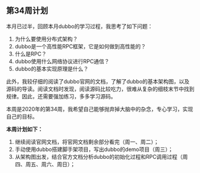 ## 第34周计划

本月已过半，回顾本月dubbo的学习过程，我思考了如下问题：

1. 为什么要使用分布式架构？
2. dubbo是一个高性能RPC框架，它是如何做到高性能的？
3. 什么是RPC？
4. dubbo使用什么网络协议进行RPC通信？
5. dubbo的基本实现原理是什么？

此外，我较仔细的阅读了dubbo官网的文档，了解了dubbo的基本架构图，以及源码的导读。阅读文档时发现，阅读源码比较吃力，很难从复杂的细枝末节中找到规律。因此，还需要强加练习，多多学习源码。

本周是2020年的第34周，我希望自己能够抛弃掉大脑中的杂念，专心学习，实现自己的目标。

**本周计划如下：**

1. 继续阅读官网文档，将官网文档剩余部分看完（周一、周二）；
2. 手动使用dubbo搭建脚手架项目，写出dubbo的demo项目（周三）；
3. 从架构图出发，结合官方文档分析dubbo的初始化过程和RPC调用过程（周四、周五、周六、周日）；



